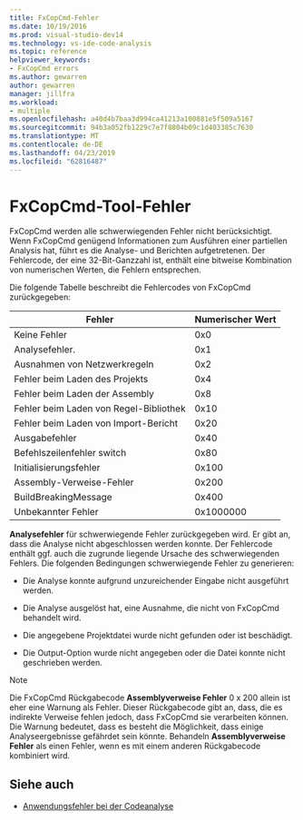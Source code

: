```yaml
---
title: FxCopCmd-Fehler
ms.date: 10/19/2016
ms.prod: visual-studio-dev14
ms.technology: vs-ide-code-analysis
ms.topic: reference
helpviewer_keywords:
- FxCopCmd errors
ms.author: gewarren
author: gewarren
manager: jillfra
ms.workload:
- multiple
ms.openlocfilehash: a40d4b7baa3d994ca41213a100881e5f509a5167
ms.sourcegitcommit: 94b3a052fb1229c7e7f8804b09c1d403385c7630
ms.translationtype: MT
ms.contentlocale: de-DE
ms.lasthandoff: 04/23/2019
ms.locfileid: "62816487"
---
```

# <a name="fxcopcmd-tool-errors"></a>FxCopCmd-Tool-Fehler

FxCopCmd werden alle schwerwiegenden Fehler nicht berücksichtigt. Wenn FxCopCmd genügend Informationen zum Ausführen einer partiellen Analysis hat, führt es die Analyse- und Berichten aufgetretenen. Der Fehlercode, der eine 32-Bit-Ganzzahl ist, enthält eine bitweise Kombination von numerischen Werten, die Fehlern entsprechen.

Die folgende Tabelle beschreibt die Fehlercodes von FxCopCmd zurückgegeben:

|Fehler|Numerischer Wert|
|-----------|-------------------|
|Keine Fehler|0x0|
|Analysefehler.|0x1|
|Ausnahmen von Netzwerkregeln|0x2|
|Fehler beim Laden des Projekts|0x4|
|Fehler beim Laden der Assembly|0x8|
|Fehler beim Laden von Regel-Bibliothek|0x10|
|Fehler beim Laden von Import-Bericht|0x20|
|Ausgabefehler|0x40|
|Befehlszeilenfehler switch|0x80|
|Initialisierungsfehler|0x100|
|Assembly-Verweise-Fehler|0x200|
|BuildBreakingMessage|0x400|
|Unbekannter Fehler|0x1000000|

**Analysefehler** für schwerwiegende Fehler zurückgegeben wird. Er gibt an, dass die Analyse nicht abgeschlossen werden konnte. Der Fehlercode enthält ggf. auch die zugrunde liegende Ursache des schwerwiegenden Fehlers. Die folgenden Bedingungen schwerwiegende Fehler zu generieren:

- Die Analyse konnte aufgrund unzureichender Eingabe nicht ausgeführt werden.

- Die Analyse ausgelöst hat, eine Ausnahme, die nicht von FxCopCmd behandelt wird.

- Die angegebene Projektdatei wurde nicht gefunden oder ist beschädigt.

- Die Output-Option wurde nicht angegeben oder die Datei konnte nicht geschrieben werden.

> [!NOTE]
> Die FxCopCmd Rückgabecode **Assemblyverweise Fehler** 0 x 200 allein ist eher eine Warnung als Fehler. Dieser Rückgabecode gibt an, dass, die es indirekte Verweise fehlen jedoch, dass FxCopCmd sie verarbeiten können. Die Warnung bedeutet, dass es besteht die Möglichkeit, dass einige Analyseergebnisse gefährdet sein könnte. Behandeln **Assemblyverweise Fehler** als einen Fehler, wenn es mit einem anderen Rückgabecode kombiniert wird.

## <a name="see-also"></a>Siehe auch

- [Anwendungsfehler bei der Codeanalyse](../code-quality/code-analysis-application-errors.md)